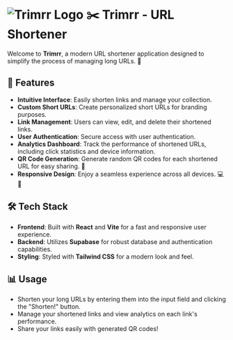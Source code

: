 # ![Trimrr Logo](/logo.png) ✂️ Trimrr - URL Shortener

Welcome to **Trimrr**, a modern URL shortener application designed to simplify the process of managing long URLs. 🚀

## 🌟 Features

- **Intuitive Interface**: Easily shorten links and manage your collection.
- **Custom Short URLs**: Create personalized short URLs for branding purposes.
- **Link Management**: Users can view, edit, and delete their shortened links.
- **User Authentication**: Secure access with user authentication.
- **Analytics Dashboard**: Track the performance of shortened URLs, including click statistics and device information.
- **QR Code Generation**: Generate random QR codes for each shortened URL for easy sharing. 📱
- **Responsive Design**: Enjoy a seamless experience across all devices. 💻📱

## 🛠️ Tech Stack

- **Frontend**: Built with **React** and **Vite** for a fast and responsive user experience.
- **Backend**: Utilizes **Supabase** for robust database and authentication capabilities.
- **Styling**: Styled with **Tailwind CSS** for a modern look and feel.


## 📊 Usage

- Shorten your long URLs by entering them into the input field and clicking the "Shorten!" button.
- Manage your shortened links and view analytics on each link's performance.
- Share your links easily with generated QR codes!
